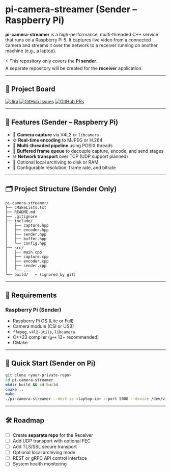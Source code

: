 # pi-camera-streamer (Sender – Raspberry Pi)

**pi-camera-streamer** is a high-performance, multi-threaded C++ service that runs on a Raspberry Pi 5. It captures live video from a connected camera and streams it over the network to a receiver running on another machine (e.g., a laptop).  

⚡ This repository only covers the **Pi sender**.  
A separate repository will be created for the **receiver** application.  

---
## 📌 Project Board  

[![Jira](https://img.shields.io/badge/Jira-Board-0052CC?logo=jira)](https://your-domain.atlassian.net/jira/software/c/projects/PCS/boards/1)
[![GitHub Issues](https://img.shields.io/github/issues/your-org/pi-camera-streamer)](https://github.com/your-org/pi-camera-streamer/issues)
[![GitHub PRs](https://img.shields.io/github/issues-pr/your-org/pi-camera-streamer)](https://github.com/your-org/pi-camera-streamer/pulls)

---

## 🚀 Features (Sender – Raspberry Pi)

- 📸 **Camera capture** via V4L2 or `libcamera`
- ⚙️ **Real-time encoding** to MJPEG or H.264
- 🧵 **Multi-threaded pipeline** using POSIX threads
- 🚀 **Buffered frame queue** to decouple capture, encode, and send stages
- 🌐 **Network transport** over TCP (UDP support planned)
- 💾 Optional local archiving to disk or RAM
- 🧠 Configurable resolution, frame rate, and bitrate

---

## 🗂 Project Structure (Sender Only)

```
pi-camera-streamer/
├── CMakeLists.txt
├── README.md
├── .gitignore
├── include/
│   ├── capture.hpp
│   ├── encoder.hpp
│   ├── sender.hpp
│   ├── buffer.hpp
│   └── config.hpp
├── src/
│   ├── main.cpp
│   ├── capture.cpp
│   ├── encoder.cpp
│   ├── sender.cpp
│   └── ...
└── build/   ← (ignored by git)
```

---

## 🧰 Requirements

### Raspberry Pi (Sender)
- Raspberry Pi OS (Lite or Full)
- Camera module (CSI or USB)
- `ffmpeg`, `v4l2-utils`, `libcamera`
- C++23 compiler (`g++` 13+ recommended)
- CMake

---

## 🚀 Quick Start (Sender on Pi)

```bash
git clone <your-private-repo>
cd pi-camera-streamer
mkdir build && cd build
cmake ..
make
./pi-camera-streamer --dest-ip <laptop-ip> --port 5000 --device /dev/video0
```

---

## 🛠 Roadmap

- [ ] Create **separate repo** for the Receiver
- [ ] Add UDP transport with optional FEC
- [ ] Add TLS/SSL secure transport
- [ ] Optional local archiving mode
- [ ] REST or gRPC API control interface
- [ ] System health monitoring
